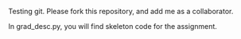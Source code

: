 Testing git.  Please fork this repository, and add me as a collaborator.

In grad_desc.py, you will find skeleton code for the assignment.
